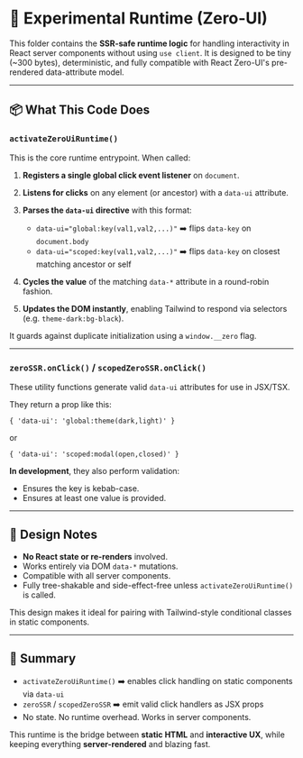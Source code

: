 # 🧪 Experimental Runtime (Zero-UI)

This folder contains the **SSR-safe runtime logic** for handling interactivity in React server components without using `use client`. It is designed to be tiny (\~300 bytes), deterministic, and fully compatible with React Zero-UI's pre-rendered data-attribute model.

---

## 📦 What This Code Does

### `activateZeroUiRuntime()`

This is the core runtime entrypoint. When called:

1. **Registers a single global click event listener** on `document`.

2. **Listens for clicks** on any element (or ancestor) with a `data-ui` attribute.

3. **Parses the `data-ui` directive** with this format:
   - `data-ui="global:key(val1,val2,...)"` ➡️ flips `data-key` on `document.body`
   - `data-ui="scoped:key(val1,val2,...)"` ➡️ flips `data-key` on closest matching ancestor or self

4. **Cycles the value** of the matching `data-*` attribute in a round-robin fashion.

5. **Updates the DOM instantly**, enabling Tailwind to respond via selectors (e.g. `theme-dark:bg-black`).

It guards against duplicate initialization using a `window.__zero` flag.

---

### `zeroSSR.onClick()` / `scopedZeroSSR.onClick()`

These utility functions generate valid `data-ui` attributes for use in JSX/TSX.

They return a prop like this:

```tsx
{ 'data-ui': 'global:theme(dark,light)' }
```

or

```tsx
{ 'data-ui': 'scoped:modal(open,closed)' }
```

**In development**, they also perform validation:

- Ensures the key is kebab-case.
- Ensures at least one value is provided.

---

## 🧠 Design Notes

- **No React state or re-renders** involved.
- Works entirely via DOM `data-*` mutations.
- Compatible with all server components.
- Fully tree-shakable and side-effect-free unless `activateZeroUiRuntime()` is called.

This design makes it ideal for pairing with Tailwind-style conditional classes in static components.

---

## 🧼 Summary

- `activateZeroUiRuntime()` ➡️ enables click handling on static components via `data-ui`
- `zeroSSR` / `scopedZeroSSR` ➡️ emit valid click handlers as JSX props
- No state. No runtime overhead. Works in server components.

This runtime is the bridge between **static HTML** and **interactive UX**, while keeping everything **server-rendered** and blazing fast.
